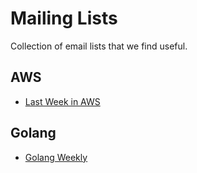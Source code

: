 # Mailing Lists

Collection of email lists that we find useful.

## AWS

* [Last Week in AWS](https://lastweekinaws.com)

## Golang

* [Golang Weekly](https://golangweekly.com)